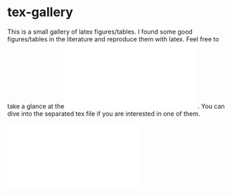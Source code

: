 # tex-gallery
This is a small gallery of latex figures/tables. I found some good figures/tables in the literature and reproduce them with latex. Feel free to take a glance at the ![main pdf file](main.pdf). You can dive into the separated tex file if you are interested in one of them. 

<embed src="main.pdf" />
